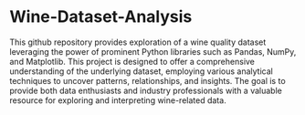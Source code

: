 # Wine-Dataset-Analysis
This github repository provides exploration of a wine quality dataset leveraging the power of prominent Python libraries such as Pandas, NumPy, and Matplotlib. This project is designed to offer a comprehensive understanding of the underlying dataset, employing various analytical techniques to uncover patterns, relationships, and insights. The goal is to provide both data enthusiasts and industry professionals with a valuable resource for exploring and interpreting wine-related data.
